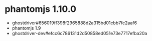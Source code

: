 phantomjs 1.10.0
================

* ghostdriver#656019ff398f2965888d2a315bd01cbb7fc2aaf6
* phantomjs 1.9
* ghostdriver-dev#efcc6c786131d2d50858ed051e73e7717efba20a